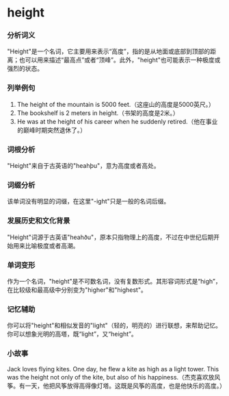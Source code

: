 # height

### 分析词义

  

"Height"是一个名词，它主要用来表示“高度”，指的是从地面或底部到顶部的距离；也可以用来描述“最高点”或者“顶峰”。此外，"height"也可能表示一种极度或强烈的状态。

  

### 列举例句

  

1.  The height of the mountain is 5000 feet.（这座山的高度是5000英尺。）
2.  The bookshelf is 2 meters in height.（书架的高度是2米。）
3.  He was at the height of his career when he suddenly retired.（他在事业的巅峰时期突然退休了。）

  

### 词根分析

  

"Height"来自于古英语的"heahþu"，意为高度或者高处。

  

### 词缀分析

  

该单词没有明显的词缀，在这里"-ight"只是一般的名词后缀。

  

### 发展历史和文化背景

  

"Height"词源于古英语"heahðu"，原本只指物理上的高度，不过在中世纪后期开始用来比喻极度或者高潮。

  

### 单词变形

  

作为一个名词，"height"是不可数名词，没有复数形式。其形容词形式是“high”，在比较级和最高级中分别变为"higher"和"highest"。

  

### 记忆辅助

  

你可以将"height"和相似发音的"light"（轻的，明亮的）进行联想，来帮助记忆。你可以想象光明的高塔，既“light”，又“height”。

  

### 小故事

  

Jack loves flying kites. One day, he flew a kite as high as a light tower. This was the height not only of the kite, but also of his happiness.（杰克喜欢放风筝。有一天，他把风筝放得高得像灯塔。这既是风筝的高度，也是他快乐的高度。）
